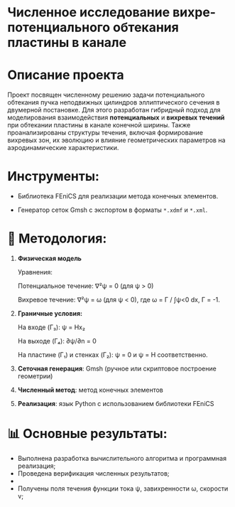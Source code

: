 # Численное исследование вихре-потенциального обтекания пластины в канале

# Описание проекта
Проект посвящен численному решению задачи потенциального обтекания пучка неподвижных цилиндров эллиптического сечения в двумерной постановке. 
Для этого разработан гибридный подход для моделирования взаимодействия **потенциальных** и **вихревых течений** при обтекании пластины 
в канале конечной ширины. Также проанализированы структуры течения, включая формирование вихревых зон, их эволюцию и влияние геометрических 
параметров на аэродинамические характеристики.

# Инструменты:

- Библиотека FEniCS для реализации метода конечных элементов.

- Генератор сеток Gmsh с экспортом в форматы `*.xdmf` и `*.xml`.

# 🧪 Методология:  
1. **Физическая модель**

    Уравнения:

   Потенциальное течение: ∇²ψ = 0 (для ψ > 0)

   Вихревое течение: ∇²ψ = ω (для ψ < 0), где ω = Γ / ∫ψ<0 dx, Γ = -1.

2. **Граничные условия:**

   На входе (Γ₃): ψ = Hx₂

   На выходе (Γ₄): ∂ψ/∂n = 0

   На пластине (Γ₁) и стенках (Γ₂): ψ = 0 и ψ = H соответственно.

    
3. **Сеточная генерация**:  Gmsh (ручное или скриптовое построение геометрии)

4. **Численный метод**:  метод конечных элементов  

5. **Реализация**: язык Python с использованием библиотеки FEniCS
     
# 📊 Основные результаты: 
- Выполнена разработка вычислительного алгоритма и программная реализация;
- Проведена верификация численных результатов;
- 
- Получены поля течения функции тока ψ, завихренности ω, скорости v;
